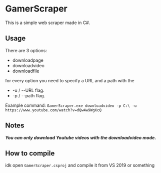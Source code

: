 # GamerScraper
This is a simple web scraper made in C#.

## **Usage** 

There are 3 options:
- downloadpage
- downloadvideo
- downloadfile

for every option you need to specify a URL and a path with the 
- -u / --URL flag.
- -p / --path flag.

Example command: ``` GamerScraper.exe downloadvideo -p C:\ -u https://www.youtube.com/watch?v=dQw4w9WgXcQ ```

## **Notes**
***You can only download Youtube videos with the downloadvideo mode.***

## **How to compile**
idk open ```GamerScraper.csproj``` and compile it from VS 2019 or something
